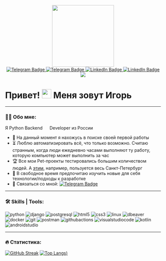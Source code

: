 
<div id="header" align="center">
  <img src="https://media.giphy.com/media/h408T6Y5GfmXBKW62l/giphy.gif" width="200"/>
</div>

<div id="badges" align="center">
  <a href="https://t.me/devil_on_the_wheel">
    <img src="https://img.shields.io/badge/telegram-26A5E4?style=for-the-badge&logo=telegram&logoColor=white" alt="Telegram Badge"/>
  </a>
  <a href="https://wa.me/+79117488008">
    <img src="https://img.shields.io/badge/whatsapp-25D366?style=for-the-badge&logo=whatsapp&logoColor=white" alt="Telegram Badge"/>
  </a>
  <a href="https://www.linkedin.com/in/igor526/">
    <img src="https://img.shields.io/badge/LinkedIn-0A66C2?style=for-the-badge&logo=linkedin&logoColor=white" alt="LinkedIn Badge"/>
  </a>
  <a href="igor-526@yandex.ru">
    <img src="https://img.shields.io/badge/email-orange?style=for-the-badge&logo=mail.ru&logoColor=white" alt="LinkedIn Badge"/>
  </a>
</div>

<div id="view_counter" align="center">
  <img src="https://komarev.com/ghpvc/?username=igor-526&color=blue&style=for-the-badge&label=ПРОСМОТРЫ"/>
</div>

<h1>
  Привет!
  <img src="https://media.giphy.com/media/hvRJCLFzcasrR4ia7z/giphy.gif" width="30px"/>
   Меня зовут Игорь
</h1>

---

### :man_technologist: Обо мне:<br>
Я Python Backend
<img src="https://media.giphy.com/media/KAq5w47R9rmTuvWOWa/giphy.gif" width="15"/>
Developer из России<br>

- :telescope: На данный момент я нахожусь в поиске своей первой работы
- :hourglass_flowing_sand: Люблю автоматизировать всё, что только возможно. Считаю странным, когда люди ежедневно часами выполняют ту работу, которую компьютер может выполнить за час
- :trophy: Все мои Pet-проекты тестировались большим количеством людей. А <a href="https://github.com/igor-526/DellinWT">этим</a>, например, пользуется весь Санкт-Петербург
- :crescent_moon: В свободное время предпочитаю изучить новые для себя технологии/подходы к разработке
- :incoming_envelope: Связаться со мной: [![Telegram Badge](https://img.shields.io/badge/TG-blue?style=flat&logo=Telegram&logoColor=white)](https://t.me/devil_on_the_wheel)

---

### :hammer_and_wrench: Skills | Tools:
![python](https://img.shields.io/badge/python-3776AB?style=for-the-badge&logo=python&logoColor=white)
![django](https://img.shields.io/badge/django-092E20?style=for-the-badge&logo=django&logoColor=white)
![postgresql](https://img.shields.io/badge/postgresql-4169E1?style=for-the-badge&logo=postgresql&logoColor=white)
![html5](https://img.shields.io/badge/html5-E34F26?style=for-the-badge&logo=html5&logoColor=white)
![css3](https://img.shields.io/badge/css3-1572B6?style=for-the-badge&logo=css3&logoColor=white)
![linux](https://img.shields.io/badge/linux-FCC624?style=for-the-badge&logo=linux&logoColor=white)
![dbeaver](https://img.shields.io/badge/dbeaver-382923?style=for-the-badge&logo=dbeaver&logoColor=white)
![docker](https://img.shields.io/badge/docker-2496ED?style=for-the-badge&logo=docker&logoColor=white)
![git](https://img.shields.io/badge/git-F05032?style=for-the-badge&logo=git&logoColor=white)
![postman](https://img.shields.io/badge/postman-FF6C37?style=for-the-badge&logo=postman&logoColor=white)
![githubactions](https://img.shields.io/badge/githubactions-2088FF?style=for-the-badge&logo=githubactions&logoColor=white)
![visualstudiocode](https://img.shields.io/badge/visualstudiocode-007ACC?style=for-the-badge&logo=visualstudiocode&logoColor=white)
![kotlin](https://img.shields.io/badge/kotlin-7F52FF?style=for-the-badge&logo=kotlin&logoColor=white)
![androidstudio](https://img.shields.io/badge/androidstudio-3DDC84?style=for-the-badge&logo=androidstudio&logoColor=white)

---

### :fire: Статистика:
[![GitHub Streak](https://streak-stats.demolab.com/?user=igor-526&theme=dark&)](https://git.io/streak-stats)
[![Top Langs](https://github-readme-stats.vercel.app/api/top-langs/?username=igor-526&theme=dark&layout=compact))](https://github.com/anuraghazra/github-readme-stats)

